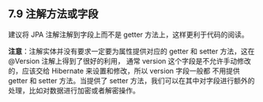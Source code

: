 ## 7.9 注解方法或字段

建议将 JPA 注解注解到字段上而不是 getter 方法上，这样更利于代码的阅读。

**注意**：注解实体并没有要求一定要为属性提供对应的 getter 和 setter 方法，这在 @Version 注解上得到了很好的利用，
通常 version 这个字段是不允许手动修改的，应该交给 Hibernate 来设置和修改，所以 version 字段一般都
不用提供 getter 和 setter 方法。当提供了 setter 方法，我们可以在其中对字段进行额外的处理，比如对数据进行加密或者解密操作。